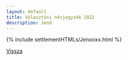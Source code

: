 ```yaml
---
layout: default
title: Választási névjegyzék 2022
description: Jenő
---
```


{% include settlementHTMLs/Jenooxx.html %}

[Vissza](../)